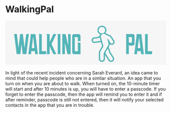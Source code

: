 # WalkingPal

![](Walking%20Pal.png)

In light of the recent incident concerning Sarah Everard, an idea came to mind that could help people who are in a simliar situation. An app that you turn on when you are about to walk. When turned on, the 10-minute timer will start and after 10 minutes is up, you will have to enter a passcode. If you forget to enter the passcode, then the app will remind you to enter it and if after reminder, passcode is still not entered, then it will notify your selected contacts in the app that you are in trouble.
